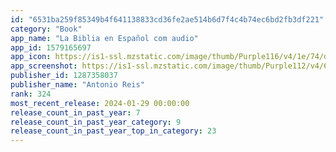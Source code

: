 ```yaml
---
id: "6531ba259f85349b4f641138833cd36fe2ae514b6d7f4c4b74ec6bd2fb3df221"
category: "Book"
app_name: "La Biblia en Español com audio"
app_id: 1579165697
app_icon: https://is1-ssl.mzstatic.com/image/thumb/Purple116/v4/1e/74/d4/1e74d4fe-d2e4-3ca7-e009-3d9cce10d247/AppIcon-0-0-1x_U007emarketing-0-10-0-0-85-220.png/1024x1024bb.png
app_screenshot: https://is1-ssl.mzstatic.com/image/thumb/Purple112/v4/63/1f/57/631f570b-4fbe-af1e-cc4b-4b30162a1669/2f0a4a94-fb41-4e1d-8301-bbd7583f6794_localhost_8100_home_U0028iPhone_6.5_U0029__U00282_U0029.png/1242x2688bb.png
publisher_id: 1287358037
publisher_name: "Antonio Reis"
rank: 324
most_recent_release: 2024-01-29 00:00:00
release_count_in_past_year: 7
release_count_in_past_year_category: 9
release_count_in_past_year_top_in_category: 23
---
```

